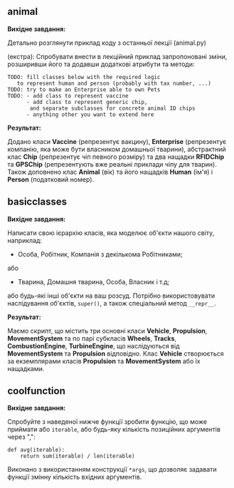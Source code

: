 ## animal

**Вихідне завдання:**

Детально розглянути приклад коду з останньої лекції (animal.py)

(екстра): Спробувати внести в лекційний приклад запропоновані зміни, розширивши його та додавши додаткові атрибути та методи:

```
TODO: fill classes below with the required logic
   to represent human and person (probably with tax number, ...)
TODO: try to make an Enterprise able to own Pets
TODO: - add class to represent vaccine
      - add class to represent generic chip,
       and separate subclasses for concrete animal ID chips
      - anything other you want to extend here
```

**Результат:**

Додано класи **Vaccine** (репрезентує вакцину), **Enterprise** (репрезентує компанію, яка може бути власником домашньої тварини), абстрактний клас **Chip** (репрезентує чіп певного розміру) та два нащадки **RFIDChip** та **GPSChip** (репрезентують вже реальні приклади чіпу для тварин). Також доповнено клас **Animal** (вік) та його нащадків **Human** (ім'я) і **Person** (податковий номер).

## basicclasses

**Вихідне завдання:**

Написати свою ієрархію класів, яка моделює об'єкти нашого світу, наприклад:
 - Особа, Робітник, Компанія з декількома Робітниками;

  або

 - Тварина, Домашня тварина, Особа, Власник і т.д;

або будь-які інші об'єкти на ваш розсуд. Потрібно використовувати наслідування об'єктів, `super()`, а також спеціальний метод `__repr__`.

**Результат:**

Маємо скрипт, що містить три основні класи **Vehicle**, **Propulsion**, **MovementSystem** та по парі субкласів **Wheels**, **Tracks**, **CombustionEngine**, **TurbineEngine**, що наслідуються від **MovementSystem** та **Propulsion** відповідно. Клас **Vehicle** створюється за екземплярами класів **Propulsion** та **MovementSystem** або їх нащадками.

## coolfunction

**Вихідне завдання:**

Спробуйте з наведеної нижче функції зробити функцію, що може приймати або `iterable`, або будь-яку кількість позиційних аргументів через ",":

```
def avg(iterable):
    return sum(iterable) / len(iterable)
```

Виконано з використанням конструкції `*args`, що дозволяє задавати функції змінну кількість вхідних аргументів.